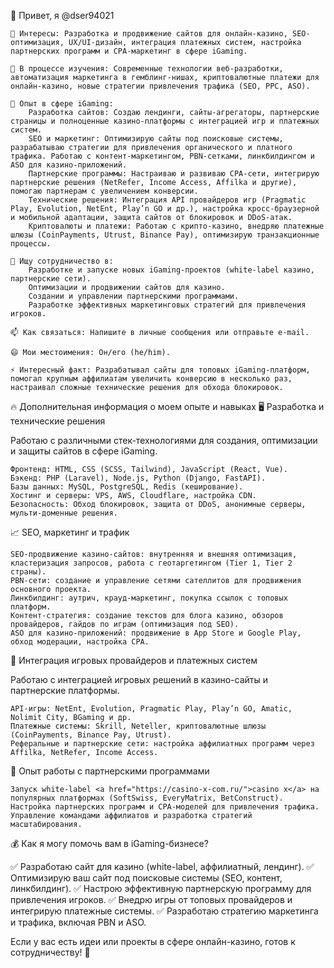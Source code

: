 👋 Привет, я @dser94021

    👀 Интересы: Разработка и продвижение сайтов для онлайн-казино, SEO-оптимизация, UX/UI-дизайн, интеграция платежных систем, настройка партнерских программ и CPA-маркетинг в сфере iGaming.

    🌱 В процессе изучения: Современные технологии веб-разработки, автоматизация маркетинга в гемблинг-нишах, криптовалютные платежи для онлайн-казино, новые стратегии привлечения трафика (SEO, PPC, ASO).

    💼 Опыт в сфере iGaming:
        Разработка сайтов: Создаю лендинги, сайты-агрегаторы, партнерские страницы и полноценные казино-платформы с интеграцией игр и платежных систем.
        SEO и маркетинг: Оптимизирую сайты под поисковые системы, разрабатываю стратегии для привлечения органического и платного трафика. Работаю с контент-маркетингом, PBN-сетками, линкбилдингом и ASO для казино-приложений.
        Партнерские программы: Настраиваю и развиваю CPA-сети, интегрирую партнерские решения (NetRefer, Income Access, Affilka и другие), помогаю партнерам с увеличением конверсии.
        Технические решения: Интеграция API провайдеров игр (Pragmatic Play, Evolution, NetEnt, Play’n GO и др.), настройка кросс-браузерной и мобильной адаптации, защита сайтов от блокировок и DDoS-атак.
        Криптовалюты и платежи: Работаю с крипто-казино, внедряю платежные шлюзы (CoinPayments, Utrust, Binance Pay), оптимизирую транзакционные процессы.

    💞️ Ищу сотрудничество в:
        Разработке и запуске новых iGaming-проектов (white-label казино, партнерские сети).
        Оптимизации и продвижении сайтов для казино.
        Создании и управлении партнерскими программами.
        Разработке эффективных маркетинговых стратегий для привлечения игроков.

    📫 Как связаться: Напишите в личные сообщения или отправьте e-mail.

    😄 Мои местоимения: Он/его (he/him).

    ⚡ Интересный факт: Разрабатывал сайты для топовых iGaming-платформ, помогал крупным аффилиатам увеличить конверсию в несколько раз, настраивал сложные технические решения для обхода блокировок.


🔥 Дополнительная информация о моем опыте и навыках
🖥 Разработка и технические решения

Работаю с различными стек-технологиями для создания, оптимизации и защиты сайтов в сфере iGaming.

    Фронтенд: HTML, CSS (SCSS, Tailwind), JavaScript (React, Vue).
    Бэкенд: PHP (Laravel), Node.js, Python (Django, FastAPI).
    Базы данных: MySQL, PostgreSQL, Redis (кеширование).
    Хостинг и серверы: VPS, AWS, Cloudflare, настройка CDN.
    Безопасность: Обход блокировок, защита от DDoS, анонимные серверы, мульти-доменные решения.

📈 SEO, маркетинг и трафик

    SEO-продвижение казино-сайтов: внутренняя и внешняя оптимизация, кластеризация запросов, работа с геотаргетингом (Tier 1, Tier 2 страны).
    PBN-сети: создание и управление сетями сателлитов для продвижения основного проекта.
    Линкбилдинг: аутрич, крауд-маркетинг, покупка ссылок с топовых платформ.
    Контент-стратегия: создание текстов для блога казино, обзоров провайдеров, гайдов по играм (оптимизация под SEO).
    ASO для казино-приложений: продвижение в App Store и Google Play, обход модерации, настройка CPA.

🎰 Интеграция игровых провайдеров и платежных систем

Работаю с интеграцией игровых решений в казино-сайты и партнерские платформы.

    API-игры: NetEnt, Evolution, Pragmatic Play, Play’n GO, Amatic, Nolimit City, BGaming и др.
    Платежные системы: Skrill, Neteller, криптовалютные шлюзы (CoinPayments, Binance Pay, Utrust).
    Реферальные и партнерские сети: настройка аффилиатных программ через Affilka, NetRefer, Income Access.

🔗 Опыт работы с партнерскими программами

    Запуск white-label <a href="https://casino-x-com.ru/">casino x</a> на популярных платформах (SoftSwiss, EveryMatrix, BetConstruct).
    Настройка партнерских программ и CPA-моделей для привлечения трафика.
    Управление командами аффилиатов и разработка стратегий масштабирования.

💰 Как я могу помочь вам в iGaming-бизнесе?

✅ Разработаю сайт для казино (white-label, аффилиатный, лендинг).
✅ Оптимизирую ваш сайт под поисковые системы (SEO, контент, линкбилдинг).
✅ Настрою эффективную партнерскую программу для привлечения игроков.
✅ Внедрю игры от топовых провайдеров и интегрирую платежные системы.
✅ Разработаю стратегию маркетинга и трафика, включая PBN и ASO.

Если у вас есть идеи или проекты в сфере онлайн-казино, готов к сотрудничеству! 🚀
